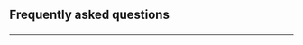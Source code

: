 <a name="frequently-asked-questions"></a>
## Frequently asked questions

<a name="frequently-asked-questions-"></a>
### 

* * * 